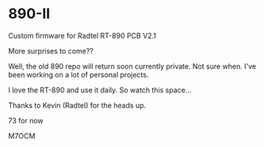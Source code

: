 # 890-II
Custom firmware for Radtel RT-890 PCB V2.1

More surprises to come??

Well, the old 890 repo will return soon currently private. Not sure when. I've been working on a lot of personal projects.

I love the RT-890 and use it daily. So watch this space...

Thanks to Kevin (Radtel) for the heads up.

73 for now

M7OCM
